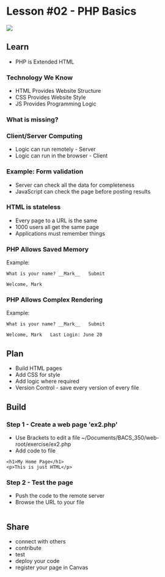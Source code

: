 # Lesson #02 - PHP Basics
![](image)

   
## Learn
* PHP is Extended HTML

### Technology We Know
* HTML Provides Website Structure
* CSS Provides Website Style
* JS Provides Programming Logic

### What is missing?

### Client/Server Computing
* Logic can run remotely - Server
* Logic can run in the browser - Client

### Example: Form validation
* Server can check all the data for completeness
* JavaScript can check the page before posting results

### HTML is stateless
* Every page to a URL is the same
* 1000 users all get the same page
* Applications must remember things

### PHP Allows Saved Memory
Example:

```
What is your name? __Mark__   Submit

Welcome, Mark
```

### PHP Allows Complex Rendering
Example:

```
What is your name? __Mark__   Submit

Welcome, Mark   Last Login: June 20
```


## Plan
* Build HTML pages
* Add CSS for style
* Add logic where required
* Version Control - save every version of every file


## Build

### Step 1 - Create a web page 'ex2.php'
* Use Brackets to edit a file ~/Documents/BACS_350/web-root/exercise/ex2.php
* Add code to file 

```
<h1>My Home Page</h1>
<p>This is just HTML</p>
```

### Step 2 - Test the page
* Push the code to the remote server
* Browse the URL to your file

```
```


## Share

* connect with others
* contribute
* test
* deploy your code
* register your page in Canvas
